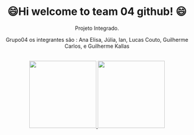 # <div align="center">😄Hi welcome to team 04 github! 😄



<div align="center">

  Projeto Integrado.
  
   Grupo04 os integrantes são :
                                Ana Elisa,
                                Júlia,
                                Ian,
                                Lucas Couto,
                                Guilherme Carlos,
                                e Guilherme Kallas
  

<!--
**Grupo042022/Grupo042022** is a ✨ _special_ ✨ repository because its `README.md` (this file) appears on your GitHub profile.

-->

<br/>
<div align="center">
  <a href="https://github.com/Grupo042022">
  <img height="180em" src="https://github-readme-stats.vercel.app/api?username=Grupo042022&show_icons=true&theme=algolia&include_all_commits=true&count_private=true"/>
  <img height="180em" src="https://github-profile-trophy.vercel.app/?username=Grupo042022&theme=algolia&no-frame=true&row=1&&margin-w=20&no-bg=true"/>
 
  
</div>
  

  
